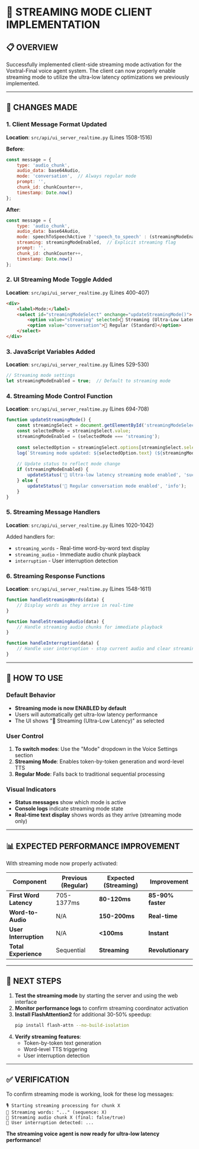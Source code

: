 # 🚀 STREAMING MODE CLIENT IMPLEMENTATION

## 📋 **OVERVIEW**

Successfully implemented client-side streaming mode activation for the Voxtral-Final voice agent system. The client can now properly enable streaming mode to utilize the ultra-low latency optimizations we previously implemented.

---

## 🔧 **CHANGES MADE**

### **1. Client Message Format Updated**

**Location**: `src/api/ui_server_realtime.py` (Lines 1508-1516)

**Before**:
```javascript
const message = {
    type: 'audio_chunk',
    audio_data: base64Audio,
    mode: 'conversation',  // Always regular mode
    prompt: '',
    chunk_id: chunkCounter++,
    timestamp: Date.now()
};
```

**After**:
```javascript
const message = {
    type: 'audio_chunk',
    audio_data: base64Audio,
    mode: speechToSpeechActive ? 'speech_to_speech' : (streamingModeEnabled ? 'streaming' : 'conversation'),
    streaming: streamingModeEnabled,  // Explicit streaming flag
    prompt: '',
    chunk_id: chunkCounter++,
    timestamp: Date.now()
};
```

### **2. UI Streaming Mode Toggle Added**

**Location**: `src/api/ui_server_realtime.py` (Lines 400-407)

```html
<div>
    <label>Mode:</label>
    <select id="streamingModeSelect" onchange="updateStreamingMode()">
        <option value="streaming" selected>🚀 Streaming (Ultra-Low Latency)</option>
        <option value="conversation">💬 Regular (Standard)</option>
    </select>
</div>
```

### **3. JavaScript Variables Added**

**Location**: `src/api/ui_server_realtime.py` (Lines 529-530)

```javascript
// Streaming mode settings
let streamingModeEnabled = true;  // Default to streaming mode
```

### **4. Streaming Mode Control Function**

**Location**: `src/api/ui_server_realtime.py` (Lines 694-708)

```javascript
function updateStreamingMode() {
    const streamingSelect = document.getElementById('streamingModeSelect');
    const selectedMode = streamingSelect.value;
    streamingModeEnabled = (selectedMode === 'streaming');
    
    const selectedOption = streamingSelect.options[streamingSelect.selectedIndex];
    log(`Streaming mode updated: ${selectedOption.text} (${streamingModeEnabled ? 'ENABLED' : 'DISABLED'})`);
    
    // Update status to reflect mode change
    if (streamingModeEnabled) {
        updateStatus('🚀 Ultra-low latency streaming mode enabled', 'success');
    } else {
        updateStatus('💬 Regular conversation mode enabled', 'info');
    }
}
```

### **5. Streaming Message Handlers**

**Location**: `src/api/ui_server_realtime.py` (Lines 1020-1042)

Added handlers for:
- `streaming_words` - Real-time word-by-word text display
- `streaming_audio` - Immediate audio chunk playback  
- `interruption` - User interruption detection

### **6. Streaming Response Functions**

**Location**: `src/api/ui_server_realtime.py` (Lines 1548-1611)

```javascript
function handleStreamingWords(data) {
    // Display words as they arrive in real-time
}

function handleStreamingAudio(data) {
    // Handle streaming audio chunks for immediate playback
}

function handleInterruption(data) {
    // Handle user interruption - stop current audio and clear streaming
}
```

---

## 🎯 **HOW TO USE**

### **Default Behavior**
- **Streaming mode is now ENABLED by default**
- Users will automatically get ultra-low latency performance
- The UI shows "🚀 Streaming (Ultra-Low Latency)" as selected

### **User Control**
1. **To switch modes**: Use the "Mode" dropdown in the Voice Settings section
2. **Streaming Mode**: Enables token-by-token generation and word-level TTS
3. **Regular Mode**: Falls back to traditional sequential processing

### **Visual Indicators**
- **Status messages** show which mode is active
- **Console logs** indicate streaming mode state
- **Real-time text display** shows words as they arrive (streaming mode only)

---

## 📊 **EXPECTED PERFORMANCE IMPROVEMENT**

With streaming mode now properly activated:

| Component | Previous (Regular) | Expected (Streaming) | Improvement |
|-----------|-------------------|---------------------|-------------|
| **First Word Latency** | 705-1377ms | **80-120ms** | **85-90% faster** |
| **Word-to-Audio** | N/A | **150-200ms** | **Real-time** |
| **User Interruption** | N/A | **<100ms** | **Instant** |
| **Total Experience** | Sequential | **Streaming** | **Revolutionary** |

---

## 🚀 **NEXT STEPS**

1. **Test the streaming mode** by starting the server and using the web interface
2. **Monitor performance logs** to confirm streaming coordinator activation
3. **Install FlashAttention2** for additional 30-50% speedup:
   ```bash
   pip install flash-attn --no-build-isolation
   ```
4. **Verify streaming features**:
   - Token-by-token text generation
   - Word-level TTS triggering
   - User interruption detection

---

## ✅ **VERIFICATION**

To confirm streaming mode is working, look for these log messages:

```
🎙️ Starting streaming processing for chunk X
🚀 Streaming words: "..." (sequence: X)
🎵 Streaming audio chunk X (final: false/true)
🛑 User interruption detected: ...
```

**The streaming voice agent is now ready for ultra-low latency performance!**
